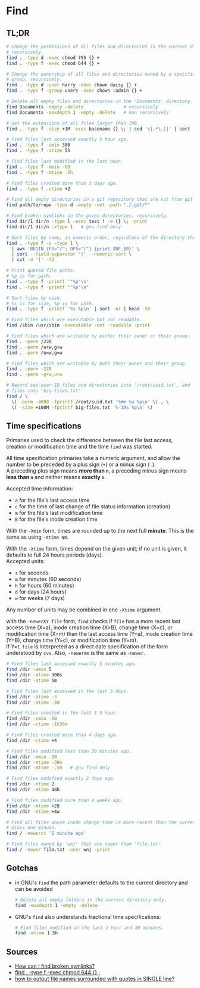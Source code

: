 # Find

## TL;DR

```sh
# Change the permissions of all files and directories in the current directory,
# recursively.
find . -type d -exec chmod 755 {} +
find . -type f -exec chmod 644 {} +

# Change the ownership of all files and directories owned by a specific user or
# group, recursively.
find . -type d -user harry -exec chown daisy {} +
find . -type f -group users -exec chown :admin {} +

# Delete all empty files and directories in the 'Documents' directory.
find Documents -empty -delete               # recursively
find Documents -maxdepth 1 -empty -delete   # non recursively

# Get the extensions of all files larger than 1MB.
find . -type f -size +1M -exec basename {} \; | sed 's|.*\.||' | sort -u

# Find files last accessed exactly 5 hour ago.
find . -type f -amin 300
find . -type f -atime 5h

# Find files last modified in the last hour.
find . -type f -mmin -60
find . -type f -mtime -1h

# Find files created more than 2 days ago.
find . -type f -ctime +2

# Find all empty directories in a git repository that are not from git itself.
find path/to/repo -type d -empty -not -path "./.git/*"

# Find broken symlinks in the given directories, recursively.
find dir/1 dir/n -type l -exec test ! -e {} \; -print
find dir/1 dir/n -xtype l   # gnu find only

# Sort files by name, in numeric order, regardless of the directory they are in.
find . -type f -o -type l \
  | awk 'BEGIN {FS="/"; OFS="|"} {print $NF,$0}' \
  | sort --field-separator '|' --numeric-sort \
  | cut -d '|' -f2

# Print quoted file paths.
# %p is for path.
find . -type f -printf '"%p"\n'
find . -type f -printf "'%p'\n"

# Sort files by size.
# %s is for size, %p is for path.
find . -type f -printf '%s %p\n' | sort -nr | head -50

# Find files which are executable but not readable.
find /sbin /usr/sbin -executable -not -readable -print

# Find files which are writable by either their owner or their group.
find . -perm /220
find . -perm /u+w,g+w
find . -perm /u=w,g=w

# Find files which are writable by both their owner and their group.
find . -perm -220
find . -perm -g+w,u+w

# Record set-user-ID files and directories into '/root/suid.txt', and large
# files into 'big-files.txt'
find / \
  \( -perm -4000 -fprintf /root/suid.txt '%#m %u %p\n' \) , \
  \( -size +100M -fprintf big-files.txt '%-10s %p\n' \)
```

## Time specifications

Primaries used to check the difference between the file last access, creation or modification time and the time `find` was started.

All time specification primaries take a numeric argument, and allow the number to be preceded by a plus sign (`+`) or a minus sign (`-`).  
A preceding plus sign means **more than `n`**, a preceding minus sign means **less than `n`** and neither means **exactly `n`**.

Accepted time information:

- `a` for the file's last access time
- `c` for the time of last change of file status information (creation)
- `m` for the file's last modification time
- `B` for the file's inode creation time

With the `-Xmin` form, times are rounded up to the next full **minute**. This is the same as using `-Xtime Nm`.

With the `-Xtime` form, times depend on the given unit; if no unit is given, it defaults to full 24 hours periods (days).  
Accepted units:

- `s` for seconds
- `m` for minutes (60 seconds)
- `h` for hours (60 minutes)
- `d` for days (24 hours)
- `w` for weeks (7 days)

Any number of units may be combined in one `-Xtime` argument.

with the `-newerXY file` form, `find` checks if `file` has a more recent last access time (X=a), inode creation time (X=B), change time (X=c), or modification time (X=m) than the last access time (Y=a), inode creation time (Y=B), change time (Y=c), or modification time (Y=m).  
If Y=t, `file` is interpreted as a direct date specification of the form understood by `cvs`. Also, `-newermm` is the same as `-newer`.

```sh
# Find files last accessed exactly 5 minutes ago.
find /dir -amin 5
find /dir -atime 300s
find /dir -atime 5m

# Find files last accessed in the last 3 days.
find /dir -atime -3
find /dir -atime -3d

# Find files created in the last 1.5 hour.
find /dir -cmin -90
find /dir -ctime -1h30m

# Find files created more than 4 days ago.
find /dir -ctime +4

# Find files modified less than 30 minutes ago.
find /dir -mmin -30
find /dir -mtime -30m
find /dir -mtime -.5h   # gnu find only

# Find files modified exactly 2 days ago.
find /dir -mtime 2
find /dir -mtime 48h

# Find files modified more than 4 weeks ago.
find /dir -mtime +28
find /dir -mtime +4w

# Find all files whose inode change time is more recent than the current time
# minus one minute.
find / -newerct '1 minute ago'

# Find files owned by 'wnj' that are newer than 'file.txt'.
find / -newer file.txt -user wnj -print
```

## Gotchas

- in GNU's `find` the path parameter defaults to the current directory and can be avoided

  ```sh
  # Delete all empty folders in the current directory only.
  find -maxdepth 1 -empty -delete
  ```

- GNU's `find` also understands fractional time specifications:

  ```sh
  # Find files modified in the last 1 hour and 30 minutes.
  find -mtime 1.5h
  ```

## Sources

- [How can I find broken symlinks?]
- [find . -type f -exec chmod 644 {} ;]
- [how to output file names surrounded with quotes in SINGLE line?]

[find . -type f -exec chmod 644 {} ;]: https://stackoverflow.com/questions/19737525/find-type-f-exec-chmod-644#22083532
[how can i find broken symlinks?]: https://unix.stackexchange.com/questions/34248/how-can-i-find-broken-symlinks
[how to output file names surrounded with quotes in single line?]: https://stackoverflow.com/questions/6041596/how-to-output-file-names-surrounded-with-quotes-in-single-line#15137696
